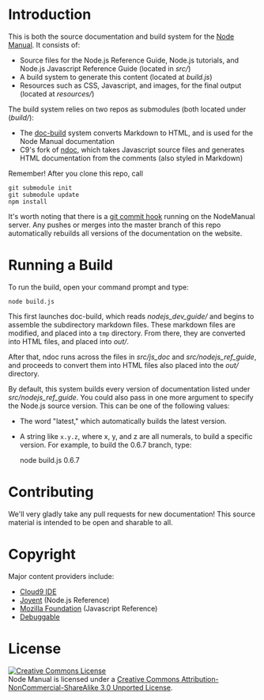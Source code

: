 # Introduction

This is both the source documentation and build system for the [Node Manual](http://www.nodemanual.org). It consists of:

* Source files for the Node.js Reference Guide, Node.js tutorials, and Node.js Javascript Reference Guide (located in _src/_)
* A build system to generate this content (located at _build.js_)
* Resources such as CSS, Javascript, and images, for the final output (located at _resources/_)

The build system relies on two repos as submodules (both located under (_build/_):

* The [doc-build](https://github.com/c9/doc-build) system converts Markdown to HTML, and is used for the Node Manual documentation
* C9's fork of [ndoc](https://github.com/c9/ndoc), which takes Javascript source files and generates HTML documentation from the comments (also styled in Markdown)

Remember! After you clone this repo, call 

    git submodule init
    git submodule update
    npm install

It's worth noting that there is a [git commit hook](http://book.git-scm.com/5_git_hooks.html) running on the NodeManual server. Any pushes or merges into the master branch of this repo automatically rebuilds all versions of the documentation on the website.

# Running a Build

To run the build, open your command prompt and type:

    node build.js
    
This first launches doc-build, which reads _nodejs\_dev\_guide/_ and begins to assemble the subdirectory markdown files. These markdown files are modified, and placed into a `tmp` directory. From there, they are converted into HTML files, and placed into _out/_.

After that, ndoc runs across the files in _src/js\_doc_ and _src/nodejs\_ref\_guide_, and proceeds to convert them into HTML files also placed into the _out/_ directory. 

By default, this system builds every version of documentation listed under _src/nodejs_ref_guide_. You could also pass in one more argument to specify the Node.js source version. This can be one of the following values:

* The word "latest," which automatically builds the latest version.
* A string like `x.y.z`, where x, y, and z are all numerals, to build a specific version. For example, to build the 0.6.7 branch, type:

    node build.js 0.6.7

# Contributing

We'll very gladly take any pull requests for new documentation! This source material is intended to be open and sharable to all. 

# Copyright

Major content providers include:

* [Cloud9 IDE](http://www.c9.io)
* [Joyent](http://www.joyent.com/) (Node.js Reference)
* [Mozilla Foundation](http://www.mozilla.org/) (Javascript Reference)
* [Debuggable](http://www.debuggable.com/)


# License

<a rel="license" href="http://creativecommons.org/licenses/by-nc-sa/3.0/"><img alt="Creative Commons License" style="border-width:0" src="http://i.creativecommons.org/l/by-nc-sa/3.0/88x31.png" /></a><br /><span xmlns:dct="http://purl.org/dc/terms/" href="http://purl.org/dc/dcmitype/Text" property="dct:title" rel="dct:type">Node Manual</span> is licensed under a <a rel="license" href="http://creativecommons.org/licenses/by-nc-sa/3.0/">Creative Commons Attribution-NonCommercial-ShareAlike 3.0 Unported License</a>.
